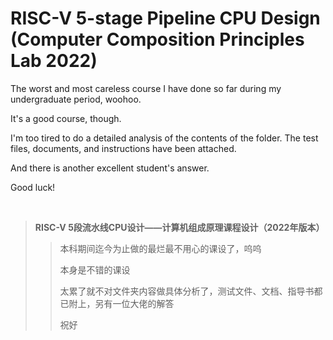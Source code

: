 # RISC-V 5-stage Pipeline CPU Design (Computer Composition Principles Lab 2022)

The worst and most careless course I have done so far during my undergraduate period, woohoo.

It's a good course, though.

I'm too tired to do a detailed analysis of the contents of the folder. The test files, documents, and instructions have been attached.

And there is another excellent student's answer.

Good luck!

</br>

> **RISC-V 5段流水线CPU设计——计算机组成原理课程设计（2022年版本）**
> 
>> 本科期间迄今为止做的最烂最不用心的课设了，呜呜
>> 
>> 本身是不错的课设
>> 
>> 太累了就不对文件夹内容做具体分析了，测试文件、文档、指导书都已附上，另有一位大佬的解答
>> 
>> 祝好
